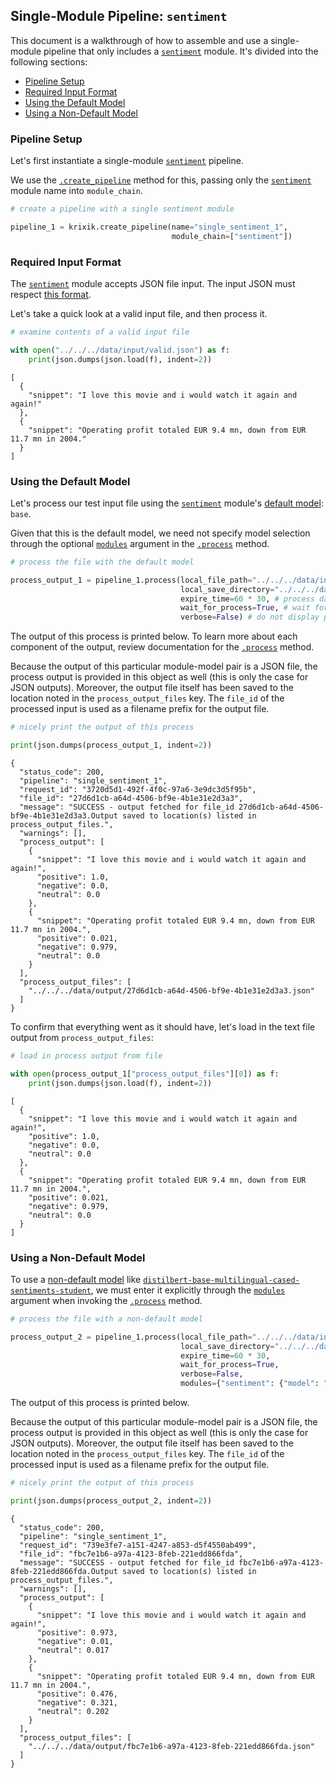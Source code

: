 ## Single-Module Pipeline: `sentiment`

This document is a walkthrough of how to assemble and use a single-module pipeline that only includes a [`sentiment`](../../modules/ai_model_modules/sentiment_module.md) module. It's divided into the following sections:

- [Pipeline Setup](#pipeline-setup)
- [Required Input Format](#required-input-format)
- [Using the Default Model](#using-the-default-model)
- [Using a Non-Default Model](#using-a-non-default-model)

### Pipeline Setup

Let's first instantiate a single-module [`sentiment`](../../modules/ai_model_modules/sentiment_module.md) pipeline.

We use the [`.create_pipeline`](../../system/pipeline_creation/create_pipeline.md) method for this, passing only the [`sentiment`](../../modules/ai_model_modules/sentiment_module.md) module name into `module_chain`.


```python
# create a pipeline with a single sentiment module

pipeline_1 = krixik.create_pipeline(name="single_sentiment_1",
                                    module_chain=["sentiment"])
```

### Required Input Format

The [`sentiment`](../../modules/ai_model_modules/sentiment_module.md) module accepts JSON file input. The input JSON must respect [this format](../../system/parameters_processing_files_through_pipelines/JSON_input_format.md).

Let's take a quick look at a valid input file, and then process it.


```python
# examine contents of a valid input file

with open("../../../data/input/valid.json") as f:
    print(json.dumps(json.load(f), indent=2))
```

    [
      {
        "snippet": "I love this movie and i would watch it again and again!"
      },
      {
        "snippet": "Operating profit totaled EUR 9.4 mn, down from EUR 11.7 mn in 2004."
      }
    ]


### Using the Default Model

Let's process our test input file using the [`sentiment`](../../modules/ai_model_modules/sentiment_module.md) module's [default model](../../modules/ai_model_modules/sentiment_module.md#available-models-in-the-sentiment-module): `base`.

Given that this is the default model, we need not specify model selection through the optional [`modules`](../../system/parameters_processing_files_through_pipelines/process_method.md#selecting-models-via-the-modules-argument) argument in the [`.process`](../../system/parameters_processing_files_through_pipelines/process_method.md) method.


```python
# process the file with the default model

process_output_1 = pipeline_1.process(local_file_path="../../../data/input/valid.json", # the initial local filepath where the input file is stored
                                      local_save_directory="../../../data/output", # the local directory that the output file will be saved to
                                      expire_time=60 * 30, # process data will be deleted from the Krixik system in 30 minutes
                                      wait_for_process=True, # wait for process to complete before returning IDE control to user
                                      verbose=False) # do not display process update printouts upon running code
```

The output of this process is printed below. To learn more about each component of the output, review documentation for the [`.process`](../../system/parameters_processing_files_through_pipelines/process_method.md) method.

Because the output of this particular module-model pair is a JSON file, the process output is provided in this object as well (this is only the case for JSON outputs).  Moreover, the output file itself has been saved to the location noted in the `process_output_files` key.  The `file_id` of the processed input is used as a filename prefix for the output file.


```python
# nicely print the output of this process

print(json.dumps(process_output_1, indent=2))
```

    {
      "status_code": 200,
      "pipeline": "single_sentiment_1",
      "request_id": "3720d5d1-492f-4f0c-97a6-3e9dc3d5f95b",
      "file_id": "27d6d1cb-a64d-4506-bf9e-4b1e31e2d3a3",
      "message": "SUCCESS - output fetched for file_id 27d6d1cb-a64d-4506-bf9e-4b1e31e2d3a3.Output saved to location(s) listed in process_output_files.",
      "warnings": [],
      "process_output": [
        {
          "snippet": "I love this movie and i would watch it again and again!",
          "positive": 1.0,
          "negative": 0.0,
          "neutral": 0.0
        },
        {
          "snippet": "Operating profit totaled EUR 9.4 mn, down from EUR 11.7 mn in 2004.",
          "positive": 0.021,
          "negative": 0.979,
          "neutral": 0.0
        }
      ],
      "process_output_files": [
        "../../../data/output/27d6d1cb-a64d-4506-bf9e-4b1e31e2d3a3.json"
      ]
    }


To confirm that everything went as it should have, let's load in the text file output from `process_output_files`:


```python
# load in process output from file

with open(process_output_1["process_output_files"][0]) as f:
    print(json.dumps(json.load(f), indent=2))
```

    [
      {
        "snippet": "I love this movie and i would watch it again and again!",
        "positive": 1.0,
        "negative": 0.0,
        "neutral": 0.0
      },
      {
        "snippet": "Operating profit totaled EUR 9.4 mn, down from EUR 11.7 mn in 2004.",
        "positive": 0.021,
        "negative": 0.979,
        "neutral": 0.0
      }
    ]


### Using a Non-Default Model

To use a [non-default model](../../modules/ai_model_modules/sentiment_module.md#available-models-in-the-sentiment-module) like [`distilbert-base-multilingual-cased-sentiments-student`](https://huggingface.co/lxyuan/distilbert-base-multilingual-cased-sentiments-student), we must enter it explicitly through the [`modules`](../../system/parameters_processing_files_through_pipelines/process_method.md#selecting-models-via-the-modules-argument) argument when invoking the [`.process`](../../system/parameters_processing_files_through_pipelines/process_method.md) method.


```python
# process the file with a non-default model

process_output_2 = pipeline_1.process(local_file_path="../../../data/input/valid.json", # all arguments save for modules are as above
                                      local_save_directory="../../../data/output",
                                      expire_time=60 * 30,
                                      wait_for_process=True,
                                      verbose=False,
                                      modules={"sentiment": {"model": "distilbert-base-multilingual-cased-sentiments-student"}}) # specify a non-default model for this process
```

The output of this process is printed below.

Because the output of this particular module-model pair is a JSON file, the process output is provided in this object as well (this is only the case for JSON outputs).  Moreover, the output file itself has been saved to the location noted in the `process_output_files` key.  The `file_id` of the processed input is used as a filename prefix for the output file.


```python
# nicely print the output of this process

print(json.dumps(process_output_2, indent=2))
```

    {
      "status_code": 200,
      "pipeline": "single_sentiment_1",
      "request_id": "739e3fe7-a151-4247-a853-d5f4550ab499",
      "file_id": "fbc7e1b6-a97a-4123-8feb-221edd866fda",
      "message": "SUCCESS - output fetched for file_id fbc7e1b6-a97a-4123-8feb-221edd866fda.Output saved to location(s) listed in process_output_files.",
      "warnings": [],
      "process_output": [
        {
          "snippet": "I love this movie and i would watch it again and again!",
          "positive": 0.973,
          "negative": 0.01,
          "neutral": 0.017
        },
        {
          "snippet": "Operating profit totaled EUR 9.4 mn, down from EUR 11.7 mn in 2004.",
          "positive": 0.476,
          "negative": 0.321,
          "neutral": 0.202
        }
      ],
      "process_output_files": [
        "../../../data/output/fbc7e1b6-a97a-4123-8feb-221edd866fda.json"
      ]
    }

